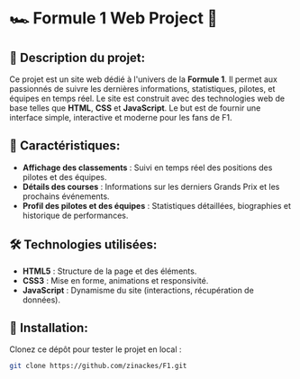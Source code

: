 # 🏎️ **Formule 1 Web Project** 🏁

## 🚗 **Description du projet**:
Ce projet est un site web dédié à l'univers de la **Formule 1**. Il permet aux passionnés de suivre les dernières informations, statistiques, pilotes, et équipes en temps réel. Le site est construit avec des technologies web de base telles que **HTML**, **CSS** et **JavaScript**. Le but est de fournir une interface simple, interactive et moderne pour les fans de F1.

## 🌟 **Caractéristiques**:
- **Affichage des classements** : Suivi en temps réel des positions des pilotes et des équipes.
- **Détails des courses** : Informations sur les derniers Grands Prix et les prochains événements.
- **Profil des pilotes et des équipes** : Statistiques détaillées, biographies et historique de performances.

## 🛠️ **Technologies utilisées**:
- **HTML5** : Structure de la page et des éléments.
- **CSS3** : Mise en forme, animations et responsivité.
- **JavaScript** : Dynamisme du site (interactions, récupération de données).

## 🔧 **Installation**:
Clonez ce dépôt pour tester le projet en local :

```bash
git clone https://github.com/zinackes/F1.git
